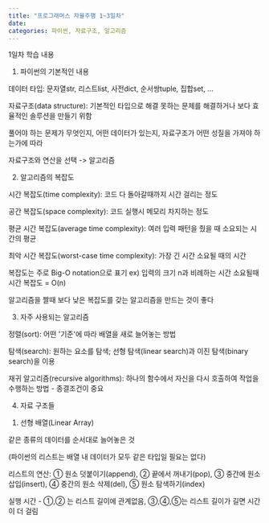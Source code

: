 ```yaml
---
title: "프로그래머스 자율주행 1~3일차"
date:
categories: 파이썬, 자료구조, 알고리즘
---
```


1일차 학습 내용


1. 파이썬의 기본적인 내용

데이터 타입: 문자열str, 리스트list, 사전dict, 순서쌍tuple, 집합set, ...

자료구조(data structure): 기본적인 타입으로 해결 못하는 문제를 해결하거나 보다 효율적인 솔루션을 만들기 위함

풀어야 하는 문제가 무엇인지, 어떤 데이터가 있는지, 자료구조가 어떤 성질을 가져야 하는가에 따라

자료구조와 연산을 선택 -> 알고리즘


2. 알고리즘의 복잡도

시간 복잡도(time complexity): 코드 다 돌아갈때까지 시간 걸리는 정도

공간 복잡도(space complexity): 코드 실행시 메모리 차지하는 정도

평균 시간 복잡도(average time complexity): 여러 입력 패턴을 줬을 때 소요되는 시간의 평균

최악 시간 복잡도(worst-case time complexity): 가장 긴 시간 소요될 때의 시간

복잡도는 주로 Big-O notation으로 표기 ex) 입력의 크기 n과 비례하는 시간 소요될때 시간 복잡도 = O(n)

알고리즘을 짤때 보다 낮은 복잡도를 갖는 알고리즘을 만드는 것이 좋다

3. 자주 사용되는 알고리즘

정렬(sort): 어떤 '기준'에 따라 배열을 새로 늘어놓는 방법

탐색(search): 원하는 요소를 탐색; 선형 탐색(linear search)과 이진 탐색(binary search)을 이용

재귀 알고리즘(recursive algorithms): 하나의 함수에서 자신을 다시 호출하여 작업을 수행하는 방법 - 종결조건이 중요

4. 자료 구조들

1) 선형 배열(Linear Array)

같은 종류의 데이터를 순서대로 늘어놓은 것

(파이썬의 리스트는 배열 내 데이터가 모두 같은 타입일 필요는 없다)

리스트의 연산: ① 원소 덧붙이기(append), ② 끝에서 꺼내기(pop), ③ 중간에 원소 삽입(insert), ④ 중간의 원소 삭제(del), ⑤ 원소 탐색하기(index)

실행 시간 - ①,② 는 리스트 길이에 관계없음, ③,④,⑤는 리스트 길이가 길면 시간이 더 걸림






